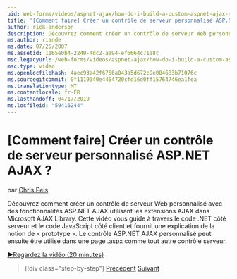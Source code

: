 ```yaml
---
uid: web-forms/videos/aspnet-ajax/how-do-i-build-a-custom-aspnet-ajax-server-control
title: '[Comment faire] Créer un contrôle de serveur personnalisé ASP.NET AJAX ? | Microsoft Docs'
author: rick-anderson
description: Découvrez comment créer un contrôle de serveur Web personnalisé avec des fonctionnalités ASP.NET AJAX utilisant les extensions AJAX dans Microsoft AJAX Library. Cette vidéo vous guide à...
ms.author: riande
ms.date: 07/25/2007
ms.assetid: 1165e0b4-2240-4dc2-aa94-ef6664c71a8c
msc.legacyurl: /web-forms/videos/aspnet-ajax/how-do-i-build-a-custom-aspnet-ajax-server-control
msc.type: video
ms.openlocfilehash: 4aec93a42f6766a043a5d672c9e084683b71076c
ms.sourcegitcommit: 0f1119340e4464720cfd16d0ff15764746ea1fea
ms.translationtype: MT
ms.contentlocale: fr-FR
ms.lasthandoff: 04/17/2019
ms.locfileid: "59416244"
---
```

# <a name="how-do-i-build-a-custom-aspnet-ajax-server-control"></a>[Comment faire] Créer un contrôle de serveur personnalisé ASP.NET AJAX ?

par [Chris Pels](https://twitter.com/chrispels)

Découvrez comment créer un contrôle de serveur Web personnalisé avec des fonctionnalités ASP.NET AJAX utilisant les extensions AJAX dans Microsoft AJAX Library. Cette vidéo vous guide à travers le code .NET côté serveur et le code JavaScript côté client et fournit une explication de la notion de « prototype ». Le contrôle ASP.NET AJAX personnalisé peut ensuite être utilisé dans une page .aspx comme tout autre contrôle serveur.

[&#9654;Regardez la vidéo (20 minutes)](https://channel9.msdn.com/Blogs/ASP-NET-Site-Videos/how-do-i-build-a-custom-aspnet-ajax-server-control)

> [!div class="step-by-step"]
> [Précédent](how-do-i-debug-aspnet-ajax-applications-using-visual-studio-2005.md)
> [Suivant](how-do-i-use-javascript-to-refresh-an-aspnet-ajax-updatepanel.md)
